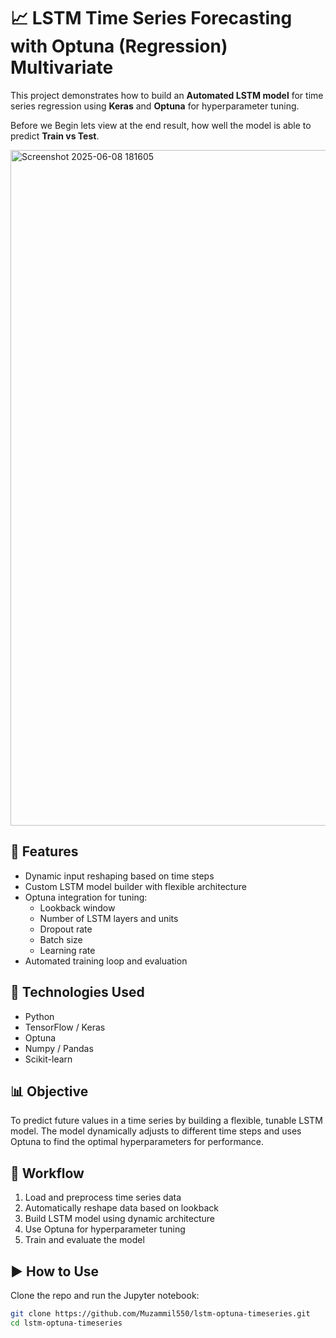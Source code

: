# 📈 LSTM Time Series Forecasting with Optuna (Regression) Multivariate

This project demonstrates how to build an **Automated LSTM model** for time series regression using **Keras** and **Optuna** for hyperparameter tuning.

Before we Begin lets view at the end result, how well the model is able to predict **Train vs Test**.

<img width="1998" height="1081" alt="Screenshot 2025-06-08 181605" src="https://github.com/user-attachments/assets/18245bad-1966-40f6-ad0e-b9430d25a477" />

## 🚀 Features
- Dynamic input reshaping based on time steps
- Custom LSTM model builder with flexible architecture
- Optuna integration for tuning:
  - Lookback window
  - Number of LSTM layers and units
  - Dropout rate
  - Batch size
  - Learning rate
- Automated training loop and evaluation

## 🧠 Technologies Used
- Python  
- TensorFlow / Keras  
- Optuna  
- Numpy / Pandas  
- Scikit-learn  

## 📊 Objective
To predict future values in a time series by building a flexible, tunable LSTM model. The model dynamically adjusts to different time steps and uses Optuna to find the optimal hyperparameters for performance.

## 🧪 Workflow
1. Load and preprocess time series data
2. Automatically reshape data based on lookback
3. Build LSTM model using dynamic architecture
4. Use Optuna for hyperparameter tuning
5. Train and evaluate the model

## ▶️ How to Use
Clone the repo and run the Jupyter notebook:

```bash
git clone https://github.com/Muzammil550/lstm-optuna-timeseries.git
cd lstm-optuna-timeseries
